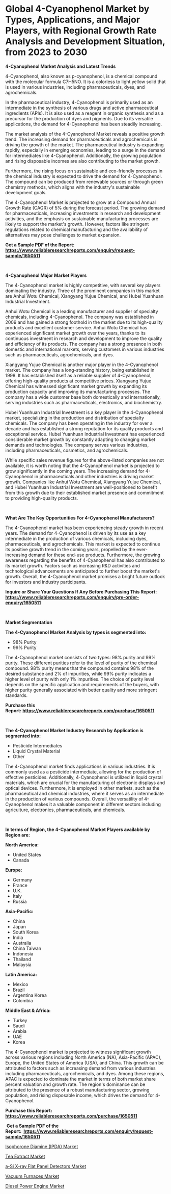 <p><h1>Global 4-Cyanophenol Market by Types, Applications, and Major Players, with Regional Growth Rate Analysis and Development Situation, from 2023 to 2030</h1></p><p><strong>4-Cyanophenol Market Analysis and Latest Trends</strong></p>
<p><p>4-Cyanophenol, also known as p-cyanophenol, is a chemical compound with the molecular formula C7H5NO. It is a colorless to light yellow solid that is used in various industries, including pharmaceuticals, dyes, and agrochemicals. </p><p>In the pharmaceutical industry, 4-Cyanophenol is primarily used as an intermediate in the synthesis of various drugs and active pharmaceutical ingredients (APIs). It is also used as a reagent in organic synthesis and as a precursor for the production of dyes and pigments. Due to its versatile applications, the demand for 4-Cyanophenol has been steadily increasing.</p><p>The market analysis of the 4-Cyanophenol Market reveals a positive growth trend. The increasing demand for pharmaceuticals and agrochemicals is driving the growth of the market. The pharmaceutical industry is expanding rapidly, especially in emerging economies, leading to a surge in the demand for intermediates like 4-Cyanophenol. Additionally, the growing population and rising disposable incomes are also contributing to the market growth.</p><p>Furthermore, the rising focus on sustainable and eco-friendly processes in the chemical industry is expected to drive the demand for 4-Cyanophenol. The compound can be produced from renewable sources or through green chemistry methods, which aligns with the industry's sustainable development goals.</p><p>The 4-Cyanophenol Market is projected to grow at a Compound Annual Growth Rate (CAGR) of 5% during the forecast period. The growing demand for pharmaceuticals, increasing investments in research and development activities, and the emphasis on sustainable manufacturing processes are likely to support the market's growth. However, factors like stringent regulations related to chemical manufacturing and the availability of alternatives may pose challenges to market expansion.</p></p>
<p><strong>Get a Sample PDF of the Report:&nbsp; <a href="https://www.reliableresearchreports.com/enquiry/request-sample/1650511">https://www.reliableresearchreports.com/enquiry/request-sample/1650511</a></strong></p>
<p>&nbsp;</p>
<p><strong>4-Cyanophenol Major Market Players</strong></p>
<p><p>The 4-Cyanophenol market is highly competitive, with several key players dominating the industry. Three of the prominent companies in this market are Anhui Wotu Chemical, Xiangyang Yujue Chemical, and Hubei Yuanhuan Industrial Investment.</p><p>Anhui Wotu Chemical is a leading manufacturer and supplier of specialty chemicals, including 4-Cyanophenol. The company was established in 2009 and has gained a strong foothold in the market due to its high-quality products and excellent customer service. Anhui Wotu Chemical has experienced significant market growth over the years, thanks to its continuous investment in research and development to improve the quality and efficiency of its products. The company has a strong presence in both domestic and international markets, serving customers in various industries such as pharmaceuticals, agrochemicals, and dyes. </p><p>Xiangyang Yujue Chemical is another major player in the 4-Cyanophenol market. The company has a long-standing history, being established in 1998. It has established itself as a reliable supplier of 4-Cyanophenol, offering high-quality products at competitive prices. Xiangyang Yujue Chemical has witnessed significant market growth by expanding its production capacity and improving its manufacturing processes. The company has a wide customer base both domestically and internationally, serving industries such as pharmaceuticals, electronics, and biochemistry.</p><p>Hubei Yuanhuan Industrial Investment is a key player in the 4-Cyanophenol market, specializing in the production and distribution of specialty chemicals. The company has been operating in the industry for over a decade and has established a strong reputation for its quality products and exceptional service. Hubei Yuanhuan Industrial Investment has experienced considerable market growth by constantly adapting to changing market demands and technologies. The company serves various industries, including pharmaceuticals, cosmetics, and agrochemicals.</p><p>While specific sales revenue figures for the above-listed companies are not available, it is worth noting that the 4-Cyanophenol market is projected to grow significantly in the coming years. The increasing demand for 4-Cyanophenol in pharmaceuticals and other industries is driving market growth. Companies like Anhui Wotu Chemical, Xiangyang Yujue Chemical, and Hubei Yuanhuan Industrial Investment are well-positioned to benefit from this growth due to their established market presence and commitment to providing high-quality products.</p></p>
<p>&nbsp;</p>
<p><strong>What Are The Key Opportunities For 4-Cyanophenol Manufacturers?</strong></p>
<p><p>The 4-Cyanophenol market has been experiencing steady growth in recent years. The demand for 4-Cyanophenol is driven by its use as a key intermediate in the production of various chemicals, including dyes, pharmaceuticals, and agrochemicals. This market is expected to continue its positive growth trend in the coming years, propelled by the ever-increasing demand for these end-use products. Furthermore, the growing awareness regarding the benefits of 4-Cyanophenol has also contributed to its market growth. Factors such as increasing R&D activities and technological advancements are anticipated to further boost the market's growth. Overall, the 4-Cyanophenol market promises a bright future outlook for investors and industry participants.</p></p>
<p><strong>Inquire or Share Your Questions If Any Before Purchasing This Report: <a href="https://www.reliableresearchreports.com/enquiry/pre-order-enquiry/1650511">https://www.reliableresearchreports.com/enquiry/pre-order-enquiry/1650511</a></strong></p>
<p>&nbsp;</p>
<p><strong>Market Segmentation</strong></p>
<p><strong>The 4-Cyanophenol Market Analysis by types is segmented into:</strong></p>
<p><ul><li>98% Purity</li><li>99% Purity</li></ul></p>
<p><p>The 4-Cyanophenol market consists of two types: 98% purity and 99% purity. These different purities refer to the level of purity of the chemical compound. 98% purity means that the compound contains 98% of the desired substance and 2% of impurities, while 99% purity indicates a higher level of purity with only 1% impurities. The choice of purity level depends on the specific application and requirements of the buyers, with higher purity generally associated with better quality and more stringent standards.</p></p>
<p><strong>Purchase this Report:&nbsp;<a href="https://www.reliableresearchreports.com/purchase/1650511">https://www.reliableresearchreports.com/purchase/1650511</a></strong></p>
<p>&nbsp;</p>
<p><strong>The 4-Cyanophenol Market Industry Research by Application is segmented into:</strong></p>
<p><ul><li>Pesticide Intermediates</li><li>Liquid Crystal Material</li><li>Other</li></ul></p>
<p><p>The 4-Cyanophenol market finds applications in various industries. It is commonly used as a pesticide intermediate, allowing for the production of effective pesticides. Additionally, 4-Cyanophenol is utilized in liquid crystal materials, which are crucial for the manufacturing of electronic displays and optical devices. Furthermore, it is employed in other markets, such as the pharmaceutical and chemical industries, where it serves as an intermediate in the production of various compounds. Overall, the versatility of 4-Cyanophenol makes it a valuable component in different sectors including agriculture, electronics, pharmaceuticals, and chemicals.</p></p>
<p>&nbsp;</p>
<p><strong>In terms of Region, the 4-Cyanophenol Market Players available by Region are:</strong></p>
<p>
    <p> <strong> North America: </strong>
        <ul>
            <li>United States</li>
            <li>Canada</li>
        </ul>
        </p> 
    <p> <strong> Europe: </strong>
        <ul>
            <li>Germany</li>
            <li>France</li>
            <li>U.K.</li>
            <li>Italy</li>
            <li>Russia</li>
        </ul>
        </p> 
    <p> <strong> Asia-Pacific: </strong>
        <ul>
            <li>China</li>
            <li>Japan</li>
            <li>South Korea</li>
            <li>India</li>
            <li>Australia</li>
            <li>China Taiwan</li>
            <li>Indonesia</li>
            <li>Thailand</li>
            <li>Malaysia</li>
        </ul>
        </p> 
    <p> <strong> Latin America: </strong>
        <ul>
            <li>Mexico</li>
            <li>Brazil</li>
            <li>Argentina Korea</li>
            <li>Colombia</li>
        </ul>
        </p> 
    <p> <strong> Middle East & Africa: </strong>
        <ul>
            <li>Turkey</li>
            <li>Saudi</li>
            <li>Arabia</li>
            <li>UAE</li>
            <li>Korea</li>
        </ul>
    </p>
    </p>
<p><p>The 4-Cyanophenol market is projected to witness significant growth across various regions including North America (NA), Asia-Pacific (APAC), Europe, the United States of America (USA), and China. This growth can be attributed to factors such as increasing demand from various industries including pharmaceuticals, agrochemicals, and dyes. Among these regions, APAC is expected to dominate the market in terms of both market share percent valuation and growth rate. The region's dominance can be attributed to the presence of a robust manufacturing sector, growing population, and rising disposable income, which drives the demand for 4-Cyanophenol.</p></p>
<p><strong>Purchase this Report: <a href="https://www.reliableresearchreports.com/purchase/1650511">https://www.reliableresearchreports.com/purchase/1650511</a></strong></p>
<p>&nbsp;<strong>Get a Sample PDF of the Report:&nbsp;&nbsp;<a href="https://www.reliableresearchreports.com/enquiry/request-sample/1650511">https://www.reliableresearchreports.com/enquiry/request-sample/1650511</a></strong></p>
<p><strong></strong></p>
<p><p><a href="https://www.linkedin.com/pulse/isophorone-diamine-ipda-market-challenges-opportunities-growth/">Isophorone Diamine (IPDA) Market</a></p><p><a href="https://medium.com/@anmolreportprime/tea-extract-market-size-growth-forecast-2023-2030-c799691a0393">Tea Extract Market</a></p><p><a href="https://www.linkedin.com/pulse/a-si-x-ray-flat-panel-detectors-market-share-1c/">a-Si X-ray Flat Panel Detectors Market</a></p><p><a href="https://www.linkedin.com/pulse/vacuum-furnaces-market-share-amp-new-trends-analysis-report/">Vacuum Furnaces Market</a></p><p><a href="https://medium.com/@judyhunter52/diesel-power-engine-market-size-growth-forecast-2023-2030-e45617ff997c">Diesel Power Engine Market</a></p></p>